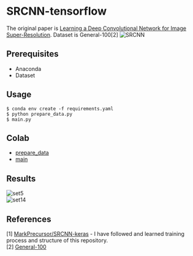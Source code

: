 # SRCNN-tensorflow
The original paper is [Learning a Deep Convolutional Network for Image Super-Resolution](https://arxiv.org/abs/1501.00092). Dataset is General-100[2]
![SRCNN](https://user-images.githubusercontent.com/45455072/82465244-08e5c980-9afa-11ea-8db2-0458af007012.png)  

## Prerequisites
- Anaconda
- Dataset

## Usage
```
$ conda env create -f requirements.yaml
$ python prepare_data.py
$ main.py
```

## Colab
- [prepare_data](https://colab.research.google.com/drive/1hEyPcukzc_K5w2WLS5BFhkOIcMmFbxQa#scrollTo=ErzuyS4tU-3D)
- [main](https://colab.research.google.com/drive/17yuR0DYtRO3S4Ws2OZS-mPMhtH0lQgOS#scrollTo=6Qa3LgnT7X9N)


## Results
![set5](https://user-images.githubusercontent.com/45455072/82467489-ae01a180-9afc-11ea-9513-3b7ba455346f.png)  
![set14](https://user-images.githubusercontent.com/45455072/82467631-d5586e80-9afc-11ea-8d90-8d274f4cd1e7.png)


## References
[1] [MarkPrecursor/SRCNN-keras](https://github.com/MarkPrecursor/SRCNN-keras)
    - I have followed and learned training process and structure of this repository.  
[2] [General-100](https://drive.google.com/file/d/0B7tU5Pj1dfCMVVdJelZqV0prWnM/view)
